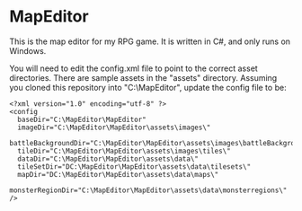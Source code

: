 # MapEditor
This is the map editor for my RPG game. It is written in C#, and only runs on Windows.

You will need to edit the config.xml file to point to the correct asset directories.
There are sample assets in the "assets" directory. Assuming you cloned this repository into "C:\MapEditor",
update the config file to be:

```
<?xml version="1.0" encoding="utf-8" ?>
<config
  baseDir="C:\MapEditor\MapEditor"
  imageDir="C:\MapEditor\MapEditor\assets\images\"
  battleBackgroundDir="C:\MapEditor\MapEditor\assets\images\battleBackgrounds\"
  tileDir="C:\MapEditor\MapEditor\assets\images\tiles\"
  dataDir="C:\MapEditor\MapEditor\assets\data\"
  tileSetDir="DC:\MapEditor\MapEditor\assets\data\tilesets\"
  mapDir="DC:\MapEditor\MapEditor\assets\data\maps\"
  monsterRegionDir="C:\MapEditor\MapEditor\assets\data\monsterregions\"
/>
```
